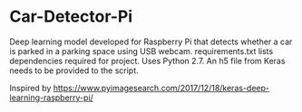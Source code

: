 # Car-Detector-Pi
Deep learning model developed for Raspberry Pi that detects whether a car is parked in a parking space using USB webcam.
requirements.txt lists dependencies required for project. Uses Python 2.7.
An h5 file from Keras needs to be provided to the script.

Inspired by https://www.pyimagesearch.com/2017/12/18/keras-deep-learning-raspberry-pi/
